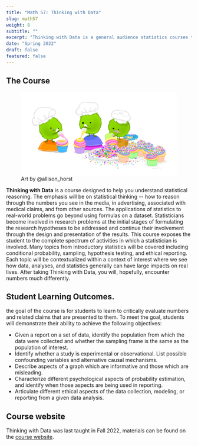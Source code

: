 ```yaml
---
title: "Math 57: Thinking with Data"
slug: math57
weight: 8
subtitle: ""
excerpt: "Thinking with Data is a general audience statistics courses taught as part of the Inside-Out Prison Exchange Program.  With half of the students coming from the Claremont Collegea and half coming from the California Rehabilitation Center, students learn statistical ideas side-by-side."
date: "Spring 2022"
draft: false
featured: false
---
```


## The Course

<figure>
<img src="bakers_7.png" align="right">
<figcaption>Art by @allison_horst</figcaption>
</figure>

**Thinking with Data** is a course designed to help you understand statistical reasoning.  The emphasis will be on statistical thinking -- how to reason through the numbers you see in the media, in advertising, associated with medical claims, and from other sources.  The applications of statistics to real-world problems go beyond using formulas on a dataset. Statisticians become involved in research problems at the initial stages of formulating the research hypotheses to be addressed and continue their involvement through the design and presentation of the results. This course exposes the student to the complete spectrum of activities in which a statistician is involved. Many topics from introductory statistics will be covered including conditional probability, sampling, hypothesis testing, and ethical reporting.  Each topic will be contextualized within a context of interest where we see how data, analyses, and statistics generally can have large impacts on real lives. After taking Thinking with Data, you will, hopefully, encounter numbers much differently. 




## Student Learning Outcomes.
the goal of the course is for students to learn to critically evaluate numbers and related claims that are presented to them.  To meet the goal, students will demonstrate their ability to achieve the following objectives: 
* Given a report on a set of data, identify the population from which the data were collected and whether the sampling frame is the same as the population of interest. 
* Identify whether a study is experimental or observational.  List possible confounding variables and alternative causal mechanisms. 
* Describe aspects of a graph which are informative and those which are misleading. 
* Characterize different psychological aspects of probability estimation, and identify when those aspects are being used in reporting. 
* Articulate different ethical aspects of the data collection, modeling, or reporting from a given data analysis.


## Course website

Thinking with Data was last taught in Fall 2022, materials can be found on the <a href = "https://m57-thinking-data.netlify.app/" target = "_blank">course website</a>.


